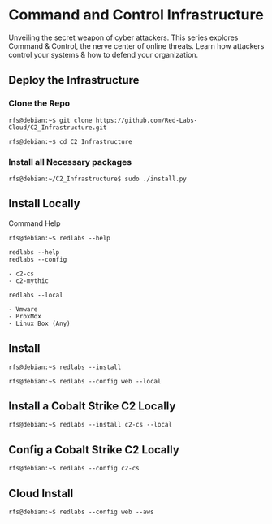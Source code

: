 # Command and Control Infrastructure
Unveiling the secret weapon of cyber attackers. This series explores Command & Control, the nerve center of online threats. Learn how attackers control your systems & how to defend your organization.


## Deploy the Infrastructure


### Clone the Repo

```console
rfs@debian:~$ git clone https://github.com/Red-Labs-Cloud/C2_Infrastructure.git
```

```console
rfs@debian:~$ cd C2_Infrastructure
```


### Install all Necessary packages

```console
rfs@debian:~/C2_Infrastructure$ sudo ./install.py
```


## Install Locally


Command Help

```console
rfs@debian:~$ redlabs --help

redlabs --help
redlabs --config

- c2-cs
- c2-mythic

redlabs --local

- Vmware
- ProxMox
- Linux Box (Any)

```

## Install

```console
rfs@debian:~$ redlabs --install
```

```console
rfs@debian:~$ redlabs --config web --local
```

## Install a Cobalt Strike C2 Locally

```console
rfs@debian:~$ redlabs --install c2-cs --local
```

## Config a Cobalt Strike C2 Locally
```console
rfs@debian:~$ redlabs --config c2-cs
```

## Cloud Install
```console
rfs@debian:~$ redlabs --config web --aws
```

